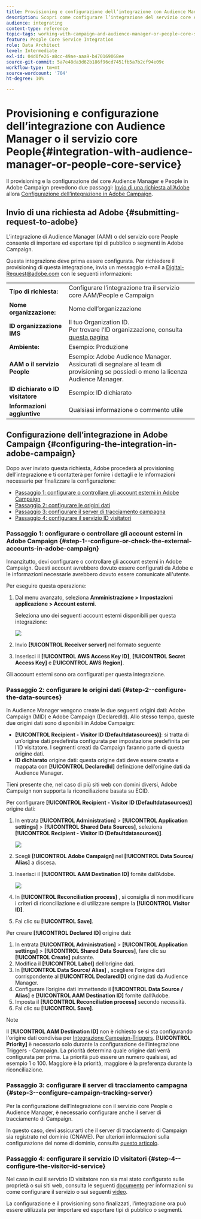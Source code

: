```yaml
---
title: Provisioning e configurazione dell’integrazione con Audience Manager o il servizio core People
description: Scopri come configurare l’integrazione del servizio core Audience Manager/People per iniziare a condividere audience o segmenti con le diverse soluzioni Adobe Experience Cloud.
audience: integrating
content-type: reference
topic-tags: working-with-campaign-and-audience-manager-or-people-core-service
feature: People Core Service Integration
role: Data Architect
level: Intermediate
exl-id: 04d0fe26-a8cc-49ae-aaa9-b470169068ee
source-git-commit: 5a7e48da3d62b186f96cd7451fb5a7b2cf94e09c
workflow-type: tm+mt
source-wordcount: '704'
ht-degree: 10%

---
```


# Provisioning e configurazione dell’integrazione con Audience Manager o il servizio core People{#integration-with-audience-manager-or-people-core-service}

Il provisioning e la configurazione del core Audience Manager e People in Adobe Campaign prevedono due passaggi: [Invio di una richiesta all’Adobe](#submitting-request-to-adobe) allora [Configurazione dell’integrazione in Adobe Campaign](#configuring-the-integration-in-adobe-campaign).

## Invio di una richiesta ad Adobe {#submitting-request-to-adobe}

L’integrazione di Audience Manager (AAM) o del servizio core People consente di importare ed esportare tipi di pubblico o segmenti in Adobe Campaign.

Questa integrazione deve prima essere configurata. Per richiedere il provisioning di questa integrazione, invia un messaggio e-mail a [Digital-Request@adobe.com](mailto:Digital-Request@adobe.com) con le seguenti informazioni:

<table> 
 <tbody> 
  <tr> 
   <td> <strong>Tipo di richiesta:</strong><br /> </td> 
   <td> Configurare l’integrazione tra il servizio core AAM/People e Campaign </td> 
  </tr> 
  <tr> 
   <td> <strong>Nome organizzazione:</strong><br /> </td> 
   <td> Nome dell’organizzazione </td> 
  </tr> 
  <tr> 
   <td> <strong>ID organizzazione IMS</strong><br /> </td> 
   <td> Il tuo Organization ID. <br> Per trovare l’ID organizzazione, consulta <a href="https://experienceleague.adobe.com/docs/core-services/interface/administration/organizations.html?lang=it">questa pagina</a></td> 
  </tr> 
  <tr> 
   <td> <strong>Ambiente:</strong><br /> </td> 
   <td> Esempio: Produzione </td> 
  </tr> 
  <tr> 
   <td> <strong>AAM o il servizio People</strong><br /> </td> 
   <td> Esempio: Adobe Audience Manager. Assicurati di segnalare al team di provisioning se possiedi o meno la licenza Audience Manager.</td> 
  </tr> 
  <tr> 
   <td> <strong>ID dichiarato o ID visitatore</strong><br /> </td> 
   <td> Esempio: ID dichiarato </td> 
  </tr> 
  <tr> 
   <td> <strong>Informazioni aggiuntive</strong><br /> </td> 
   <td> Qualsiasi informazione o commento utile </td> 
  </tr> 
 </tbody> 
</table>

## Configurazione dell’integrazione in Adobe Campaign {#configuring-the-integration-in-adobe-campaign}

Dopo aver inviato questa richiesta, Adobe procederà al provisioning dell’integrazione e ti contatterà per fornire i dettagli e le informazioni necessarie per finalizzare la configurazione:

* [Passaggio 1: configurare o controllare gli account esterni in Adobe Campaign](#step-1--configure-or-check-the-external-accounts-in-adobe-campaign)
* [Passaggio 2: configurare le origini dati](#step-2--configure-the-data-sources)
* [Passaggio 3: configurare il server di tracciamento campagna](#step-3--configure-campaign-tracking-server)
* [Passaggio 4: configurare il servizio ID visitatori](#step-4--configure-the-visitor-id-service)

### Passaggio 1: configurare o controllare gli account esterni in Adobe Campaign {#step-1--configure-or-check-the-external-accounts-in-adobe-campaign}

Innanzitutto, devi configurare o controllare gli account esterni in Adobe Campaign. Questi account avrebbero dovuto essere configurati da Adobe e le informazioni necessarie avrebbero dovuto essere comunicate all&#39;utente.

Per eseguire questa operazione:

1. Dal menu avanzato, seleziona **Amministrazione > Impostazioni applicazione > Account esterni**.

   Seleziona uno dei seguenti account esterni disponibili per questa integrazione:

   ![](assets/integration_aam_1.png)

1. Invio **[!UICONTROL Receiver server]** nel formato seguente
1. Inserisci il **[!UICONTROL AWS Access Key ID]**, **[!UICONTROL Secret Access Key]** e **[!UICONTROL AWS Region]**.

Gli account esterni sono ora configurati per questa integrazione.

### Passaggio 2: configurare le origini dati {#step-2--configure-the-data-sources}

In Audience Manager vengono create le due seguenti origini dati: Adobe Campaign (MID) e Adobe Campaign (DeclaredId). Allo stesso tempo, queste due origini dati sono disponibili in Adobe Campaign:

* **[!UICONTROL Recipient - Visitor ID (Defaultdatasources)]**: si tratta di un’origine dati predefinita configurata per impostazione predefinita per l’ID visitatore. I segmenti creati da Campaign faranno parte di questa origine dati.
* **ID dichiarato** origine dati: questa origine dati deve essere creata e mappata con **[!UICONTROL DeclaredId]** definizione dell’origine dati da Audience Manager.

Tieni presente che, nel caso di più siti web con domini diversi, Adobe Campaign non supporta la riconciliazione basata su ECID.

Per configurare **[!UICONTROL Recipient - Visitor ID (Defaultdatasources)]** origine dati:

1. In entrata **[!UICONTROL Administration]** > **[!UICONTROL Application settings]** > **[!UICONTROL Shared Data Sources]**, seleziona **[!UICONTROL Recipient - Visitor ID (Defaultdatasources)]**.

   ![](assets/integration_aam_2.png)

1. Scegli **[!UICONTROL Adobe Campaign]** nel **[!UICONTROL Data Source/ Alias]** a discesa.
1. Inserisci il **[!UICONTROL AAM Destination ID]** fornite dall’Adobe.

   ![](assets/integration_aam_3.png)

1. In **[!UICONTROL Reconciliation process]** , si consiglia di non modificare i criteri di riconciliazione e di utilizzare sempre la **[!UICONTROL Visitor ID]**.
1. Fai clic su **[!UICONTROL Save]**.

Per creare **[!UICONTROL Declared ID]** origine dati:

1. In entrata **[!UICONTROL Administration]** > **[!UICONTROL Application settings]** > **[!UICONTROL Shared Data Sources]**, fare clic su **[!UICONTROL Create]** pulsante.
1. Modifica il **[!UICONTROL Label]** dell’origine dati.
1. In **[!UICONTROL Data Source/ Alias]** , scegliere l&#39;origine dati corrispondente al **[!UICONTROL DeclaredID]** origine dati da Audience Manager.
1. Configurare l’origine dati immettendo il **[!UICONTROL Data Source / Alias]** e **[!UICONTROL AAM Destination ID]** fornite dall’Adobe.
1. Imposta il **[!UICONTROL Reconciliation process]** secondo necessità.
1. Fai clic su **[!UICONTROL Save]**.

>[!NOTE]
>
>Il **[!UICONTROL AAM Destination ID]** non è richiesto se si sta configurando l&#39;origine dati condivisa per [Integrazione Campaign-Triggers](../../integrating/using/configuring-triggers-in-experience-cloud.md). **[!UICONTROL Priority]** è necessario solo durante la configurazione dell’integrazione Triggers - Campaign. La priorità determina quale origine dati verrà configurata per prima. La priorità può essere un numero qualsiasi, ad esempio 1 o 100. Maggiore è la priorità, maggiore è la preferenza durante la riconciliazione.

### Passaggio 3: configurare il server di tracciamento campagna {#step-3--configure-campaign-tracking-server}

Per la configurazione dell’integrazione con il servizio core People o Audience Manager, è necessario configurare anche il server di tracciamento di Campaign.

In questo caso, devi assicurarti che il server di tracciamento di Campaign sia registrato nel dominio (CNAME). Per ulteriori informazioni sulla configurazione del nome di dominio, consulta [questo articolo](https://helpx.adobe.com/it/campaign/kb/domain-name-delegation.html).

### Passaggio 4: configurare il servizio ID visitatori {#step-4--configure-the-visitor-id-service}

Nel caso in cui il servizio ID visitatore non sia mai stato configurato sulle proprietà o sui siti web, consulta le seguenti [documento](https://experienceleague.adobe.com/docs/id-service/using/implementation/setup-aam-analytics.html) per informazioni su come configurare il servizio o sui seguenti [video](https://helpx.adobe.com/it/marketing-cloud/how-to/email-marketing.html#step-two).

La configurazione e il provisioning sono finalizzati, l’integrazione ora può essere utilizzata per importare ed esportare tipi di pubblico o segmenti.
